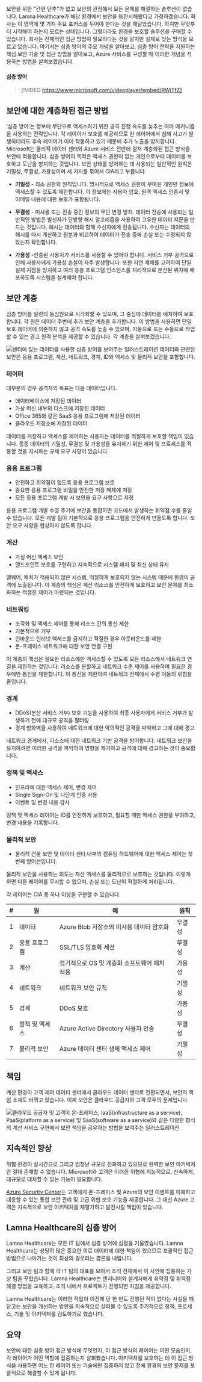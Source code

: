 보안을 위한 "간편 단추"가 없고 보안의 관점에서 모든 문제를 해결하는 솔루션이 없습니다. Lamna Healthcare가 해당 환경에서 보안을 등한시해왔다고 가정하겠습니다. 회사는 이 영역에 몇 가지 주요 포커스를 두어야 한다는 것을 깨달았습니다. 하지만 무엇부터 시작해야 하는지 모르는 상태입니다. 그렇더라도 환경을 보호할 솔루션을 구매할 수 있습니다. 회사는 전체적인 접근 방법이 필요하다는 것을 알지만 실제로 맞는 방식을 모르고 있습니다. 여기서는 심층 방어의 주요 개념을 알아보고, 심층 방어 전략을 지원하는 핵심 보안 기술 및 접근 방법을 알아보고, Azure 서비스를 구성할 때 이러한 개념을 적용하는 방법을 살펴보겠습니다.

#### <a name="defense-in-depth"></a>심층 방어

> [!VIDEO https://www.microsoft.com/videoplayer/embed/RWjTfZ]

## <a name="a-layered-approach-to-security"></a>보안에 대한 계층화된 접근 방법

‘심층 방어’는 정보에 무단으로 액세스하기 위한 공격 진행 속도를 늦추는 여러 메커니즘을 사용하는 전략입니다. 각 레이어가 보호를 제공하므로 한 레이어에서 침해 사고가 발생하더라도 후속 레이어가 이미 작동하고 있기 때문에 추가 노출을 방지합니다. Microsoft는 물리적 데이터 센터와 Azure 서비스 전반에 걸쳐 계층화된 접근 방식을 보안에 적용합니다. 심층 방어의 목적은 액세스 권한이 없는 개인으로부터 데이터를 보호하고 도난을 방지하는 것입니다. 보안 상태를 방어하는 데 사용되는 일반적인 원칙은 기밀성, 무결성, 가용성이며 세 가지를 묶어서 CIA라고 부릅니다.

- __기밀성__ - 최소 권한의 원칙입니다. 명시적으로 액세스 권한이 부여된 개인만 정보에 액세스할 수 있도록 제한합니다. 이 정보에는 사용자 암호, 원격 액세스 인증서 및 이메일 내용에 대한 보호가 포함됩니다.

- __무결성__ - 미사용 또는 전송 중인 정보의 무단 변경 방지. 데이터 전송에 사용되는 일반적인 방법은 발신자가 단방향 해시 알고리즘을 사용하여 고유한 데이터 지문을 만드는 것입니다. 해시는 데이터와 함께 수신자에게 전송됩니다. 수신자는 데이터의 해시를 다시 계산하고 원본과 비교하여 데이터가 전송 중에 손실 또는 수정되지 않았는지 확인합니다.

- __가용성__ -인증된 사용자가 서비스를 사용할 수 있어야 합니다. 서비스 거부 공격으로 인해 사용자에게 가용성 손실이 자주 발생합니다. 또한 자연 재해를 고려하여 단일 실패 지점을 방지하고 여러 응용 프로그램 인스턴스를 지리적으로 분산된 위치에 배포하도록 시스템을 설계해야 합니다.

## <a name="security-layers"></a>보안 계층

심층 방어를 일련의 동심원으로 시각화할 수 있으며, 그 중심에 데이터를 배치하여 보호합니다. 각 원은 데이터 주변에 추가 보안 계층을 추가합니다. 이 방법을 사용하면 단일 보호 레이어에 의존하지 않고 공격 속도를 늦출 수 있으며, 자동으로 또는 수동으로 작업할 수 있는 경고 원격 분석을 제공할 수 있습니다. 각 계층을 살펴보겠습니다.

![센터에 있는 데이터를 사용한 심층 방어를 보여주는 일러스트레이션 데이터와 관련된 보안은 응용 프로그램, 계산, 네트워크, 경계, ID와 액세스 및 물리적 보안을 포함합니다.](../media/defense_in_depth_layers_small.PNG)

### <a name="data"></a>데이터

대부분의 경우 공격자의 목표는 다음 데이터입니다.

- 데이터베이스에 저장된 데이터
- 가상 머신 내부의 디스크에 저장된 데이터
- Office 365와 같은 SaaS 응용 프로그램에 저장된 데이터
- 클라우드 저장소에 저장된 데이터

데이터를 저장하고 액세스를 제어하는 사용자는 데이터를 적절하게 보호할 책임이 있습니다. 종종 데이터의 기밀성, 무결성 및 가용성을 유지하기 위한 제어 및 프로세스를 적용할 것을 지시하는 규제 요구 사항이 있습니다.

### <a name="applications"></a>응용 프로그램

- 안전하고 취약점이 없도록 응용 프로그램 보호
- 중요한 응용 프로그램 비밀을 안전한 저장 매체에 저장
- 모든 응용 프로그램 개발 시 보안을 요구 사항으로 지정

응용 프로그램 개발 수명 주기에 보안을 통합하면 코드에서 발생하는 취약점 수를 줄일 수 있습니다. 모든 개발 팀이 기본적으로 응용 프로그램을 안전하게 만들도록 합니다. 보안 요구 사항을 협상하지 않도록 합니다.

### <a name="compute"></a>계산

- 가싱 머신 액세스 보안
- 엔드포인트 보호를 구현하고 지속적으로 시스템 패치 및 최신 상태 유지

맬웨어, 패치가 적용되지 않은 시스템, 적절하게 보호되지 않는 시스템 때문에 환경이 공격에 노출됩니다. 이 계층의 핵심은 계산 리소스를 안전하게 보호하고 보안 문제를 최소화하는 적절한 제어가 마련되는 것입니다.

### <a name="networking"></a>네트워킹

- 조각화 및 액세스 제어를 통해 리소스 간의 통신 제한
- 기본적으로 거부
- 인바운드 인터넷 액세스를 금지하고 적절한 경우 아웃바운드를 제한
- 온-프레미스 네트워크에 대한 보안 연결 구현

이 계층의 핵심은 필요한 리소스에만 액세스할 수 있도록 모든 리소스에서 네트워크 연결을 제한하는 것입니다. 리소스를 분할하고 네트워크 수준 제어를 사용하여 필요한 경우에만 통신을 제한합니다. 이 통신을 제한하여 네트워크 전체에서 수평 이동의 위험을 줄입니다.

### <a name="perimeter"></a>경계

- DDoS(분산 서비스 거부) 보호 기능을 사용하여 최종 사용자에게 서비스 거부가 발생하기 전에 대규모 공격을 필터링
- 경계 방화벽을 사용하여 네트워크에 대한 악의적인 공격을 파악하고 그에 대해 경고

네트워크 경계에서, 리소스에 대한 네트워크 기반 공격을 방어합니다. 네트워크 보안을 유지하려면 이러한 공격을 파악하여 영향을 제거하고 공격에 대해 경고하는 것이 중요합니다.

### <a name="policies--access"></a>정책 및 액세스

- 인프라에 대한 액세스 제어, 변경 제어
- Single Sign-On 및 다단계 인증 사용
- 이벤트 및 변경 내용 감사

정책 및 액세스 레이어는 ID를 안전하게 보호하고, 필요할 때만 액세스 권한을 부여하고, 변경 내용을 기록합니다.

### <a name="physical-security"></a>물리적 보안

- 물리적 건물 보안 및 데이터 센터 내부의 컴퓨팅 하드웨어에 대한 액세스 제어는 첫 번째 방어선입니다.

물리적 보안을 사용하는 의도는 자산 액세스를 물리적으로 보호하는 것입니다. 이렇게 하면 다른 레이어를 무시할 수 없으며, 손실 또는 도난이 적절하게 처리됩니다.

각 레이어는 CIA 중 하나 이상을 구현할 수 있습니다.

|#|원|예|원칙
|---|---|---|---|
|1|데이터|Azure Blob 저장소의 미사용 데이터 암호화|무결성|
|2|응용 프로그램|SSL/TLS 암호화 세션|무결성|
|3|계산|정기적으로 OS 및 계층화 소프트웨어 패치 적용|가용성|
|4|네트워크|네트워크 보안 규칙|기밀성|
|5|경계|DDoS 보호|가용성|
|6|정책 및 액세스|Azure Active Directory 사용자 인증|무결성|
|7|물리적 보안|Azure 데이터 센터 생체 액세스 제어|기밀성|

## <a name="shared-responsibilities"></a>책임

계산 환경이 고객 제어 데이터 센터에서 클라우드 데이터 센터로 전환되면서, 보안의 책임 소재도 바뀌고 있습니다. 이제 보안은 클라우드 공급자와 고객 모두의 문제입니다.

![클라우드 공급자 및 고객이 온-프레미스, IaaS(infrastructure as a service), PaaS(platform as a service) 및 SaaS(software as a service)와 같은 다양한 형식의 계산 서비스 구현에서 보안 책임을 공유하는 방법을 보여주는 일러스트레이션 ](../media/shared_responsibilities.png)

## <a name="continuous-improvement"></a>지속적인 향상

위협 환경이 실시간으로 그리고 엄청난 규모로 진화하고 있으므로 완벽한 보안 아키텍처란 절대 존재할 수 없습니다. Microsoft와 고객은 이러한 위협에 지능적으로, 신속하게, 대규모로 대처할 수 있는 기능이 필요합니다.

[Azure Security Center](https://azure.microsoft.com/services/security-center/)는 고객에게 온-프레미스 및 Azure의 보안 이벤트를 이해하고 대응할 수 있는 통합 보안 관리 및 고급 위협 보호 기능을 제공합니다. 그 대신 Azure 고객은 지속적으로 보안 아키텍처를 재평가하고 발전시킬 책임이 있습니다.

## <a name="defense-in-depth-at-lamna-healthcare"></a>Lamna Healthcare의 심층 방어

Lamna Healthcare는 모든 IT 팀에서 심층 방어에 심혈을 기울였습니다. Lamna Healthcare는 상당히 많은 중요한 의료 데이터에 대한 책임이 있으므로 포괄적인 접근 방법으로 나아가는 것이 최상의 경로라는 결론을 내립니다. 

그리고 보안 팀과 함께 각 IT 팀의 대표를 모아서 조직 전체에서 이 사안에 집중하는 가상 팀을 꾸렸습니다. Lamna Healthcare는 엔지니어와 설계자에게 취약점 및 취약점 해결 방법을 교육하고, 조직 내에서 프로젝트가 진행되면 지침을 제공합니다.

Lamna Healthcare는 이러한 작업이 이전에 단 한 번도 진행된 적이 없다는 사실을 깨닫고는 보안을 개선하는 방안을 지속적으로 살펴볼 수 있도록 주기적으로 정책, 프로세스, 기술 및 아키텍처를 검토하기로 했습니다.

## <a name="summary"></a>요약

보안에 대한 심층 방어 접근 방식에 무엇인지, 이 접근 방식의 레이어는 어떤 모습인지, 각 레이어가 어떤 역할에 집중하는지 살펴봤습니다. 아키텍처를 보호하는 데 이 접근 방식을 사용하면 어느 한 레이어 또는 기술에만 집중하지 않고 전체 환경의 보안 문제를 포괄적으로 해결할 수 있게 됩니다.
